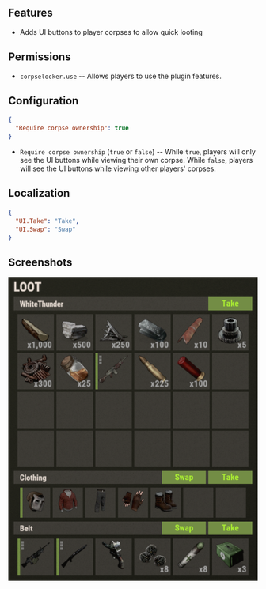 ## Features

- Adds UI buttons to player corpses to allow quick looting

## Permissions

- `corpselocker.use` -- Allows players to use the plugin features.

## Configuration

```json
{
  "Require corpse ownership": true
}
```

- `Require corpse ownership` (`true` or `false`) -- While `true`, players will only see the UI buttons while viewing their own corpse. While `false`, players will see the UI buttons while viewing other players' corpses.

## Localization

```json
{
  "UI.Take": "Take",
  "UI.Swap": "Swap"
}
```

## Screenshots

![](https://raw.githubusercontent.com/WheteThunger/CorpseLocker/master/CorpseLocker.png)
